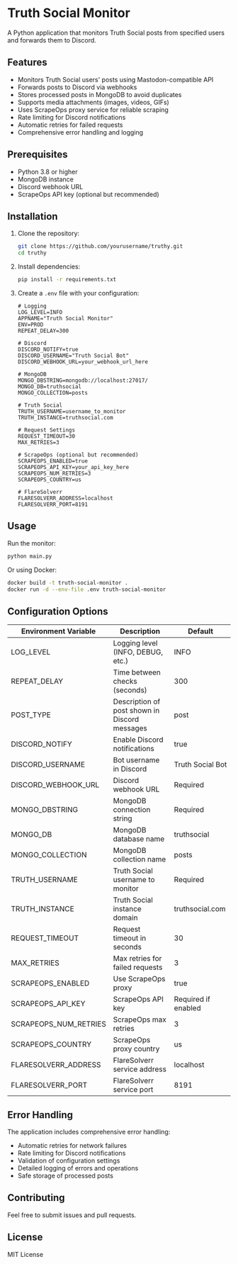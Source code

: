 # Truth Social Monitor

A Python application that monitors Truth Social posts from specified users and forwards them to Discord.

## Features

- Monitors Truth Social users' posts using Mastodon-compatible API
- Forwards posts to Discord via webhooks
- Stores processed posts in MongoDB to avoid duplicates
- Supports media attachments (images, videos, GIFs)
- Uses ScrapeOps proxy service for reliable scraping
- Rate limiting for Discord notifications
- Automatic retries for failed requests
- Comprehensive error handling and logging

## Prerequisites

- Python 3.8 or higher
- MongoDB instance
- Discord webhook URL
- ScrapeOps API key (optional but recommended)

## Installation

1. Clone the repository:
   ```bash
   git clone https://github.com/yourusername/truthy.git
   cd truthy
   ```

2. Install dependencies:
   ```bash
   pip install -r requirements.txt
   ```

3. Create a `.env` file with your configuration:
   ```env
   # Logging
   LOG_LEVEL=INFO
   APPNAME="Truth Social Monitor"
   ENV=PROD
   REPEAT_DELAY=300

   # Discord
   DISCORD_NOTIFY=true
   DISCORD_USERNAME="Truth Social Bot"
   DISCORD_WEBHOOK_URL=your_webhook_url_here

   # MongoDB
   MONGO_DBSTRING=mongodb://localhost:27017/
   MONGO_DB=truthsocial
   MONGO_COLLECTION=posts

   # Truth Social
   TRUTH_USERNAME=username_to_monitor
   TRUTH_INSTANCE=truthsocial.com

   # Request Settings
   REQUEST_TIMEOUT=30
   MAX_RETRIES=3

   # ScrapeOps (optional but recommended)
   SCRAPEOPS_ENABLED=true
   SCRAPEOPS_API_KEY=your_api_key_here
   SCRAPEOPS_NUM_RETRIES=3
   SCRAPEOPS_COUNTRY=us

   # FlareSolverr
   FLARESOLVERR_ADDRESS=localhost
   FLARESOLVERR_PORT=8191
   ```

## Usage

Run the monitor:
```bash
python main.py
```

Or using Docker:
```bash
docker build -t truth-social-monitor .
docker run -d --env-file .env truth-social-monitor
```

## Configuration Options

| Environment Variable | Description | Default |
|---------------------|-------------|---------|
| LOG_LEVEL | Logging level (INFO, DEBUG, etc.) | INFO |
| REPEAT_DELAY | Time between checks (seconds) | 300 |
| POST_TYPE | Description of post shown in Discord messages | post |
| DISCORD_NOTIFY | Enable Discord notifications | true |
| DISCORD_USERNAME | Bot username in Discord | Truth Social Bot |
| DISCORD_WEBHOOK_URL | Discord webhook URL | Required |
| MONGO_DBSTRING | MongoDB connection string | Required |
| MONGO_DB | MongoDB database name | truthsocial |
| MONGO_COLLECTION | MongoDB collection name | posts |
| TRUTH_USERNAME | Truth Social username to monitor | Required |
| TRUTH_INSTANCE | Truth Social instance domain | truthsocial.com |
| REQUEST_TIMEOUT | Request timeout in seconds | 30 |
| MAX_RETRIES | Max retries for failed requests | 3 |
| SCRAPEOPS_ENABLED | Use ScrapeOps proxy | true |
| SCRAPEOPS_API_KEY | ScrapeOps API key | Required if enabled |
| SCRAPEOPS_NUM_RETRIES | ScrapeOps max retries | 3 |
| SCRAPEOPS_COUNTRY | ScrapeOps proxy country | us |
| FLARESOLVERR_ADDRESS | FlareSolverr service address | localhost |
| FLARESOLVERR_PORT | FlareSolverr service port | 8191 |

## Error Handling

The application includes comprehensive error handling:
- Automatic retries for network failures
- Rate limiting for Discord notifications
- Validation of configuration settings
- Detailed logging of errors and operations
- Safe storage of processed posts

## Contributing

Feel free to submit issues and pull requests.

## License

MIT License
